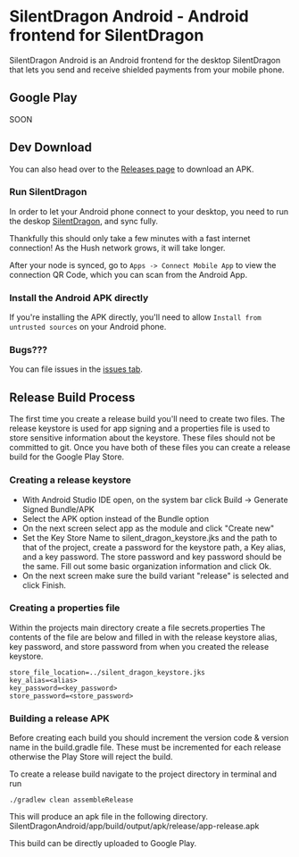 # SilentDragon Android - Android frontend for SilentDragon

SilentDragon Android is an Android frontend for the desktop SilentDragon that lets you send and receive shielded payments from your mobile phone.


## Google Play

SOON

## Dev Download

You can also head over to the [Releases page](https://github.com/MyHush/SilentDragonAndroid/releases) to download an APK.

### Run SilentDragon

In order to let your Android phone connect to your desktop, you need to run the deskop [SilentDragon](https://github.com/MyHush/SilentDragon), and sync fully.

Thankfully this should only take a few minutes with a fast internet connection! As the Hush network grows, it will take longer.

After your node is synced, go to `Apps -> Connect Mobile App` to view the connection QR Code, which you can scan from the Android App.

### Install the Android APK directly

If you're installing the APK directly, you'll need to allow `Install from untrusted sources` on your Android phone.

### Bugs???

You can file issues in the [issues tab](https://github.com/MyHush/SilentDragonAndroid/issues).

## Release Build Process

The first time you create a release build you'll need to create two files. The release keystore is used for app signing and a properties file is used to store sensitive information about the keystore. These files should not be committed to git. Once you have both of these files you can create a release build for the Google Play Store.

### Creating a release keystore
* With Android Studio IDE open, on the system bar click Build -> Generate Signed Bundle/APK
* Select the APK option instead of the Bundle option
* On the next screen select app as the module and click "Create new"
* Set the Key Store Name to silent_dragon_keystore.jks and the path to that of the project, create a password for the keystore path, a Key alias, and a key password. The store password and key password should be the same. Fill out some basic organization information and click Ok.
* On the next screen make sure the build variant "release" is selected and click Finish.

### Creating a properties file
Within the projects main directory create a file secrets.properties The contents of the file are below and filled in with the release keystore alias, key password, and store password from when you created the release keystore.

```
store_file_location=../silent_dragon_keystore.jks
key_alias=<alias>
key_password=<key_password>
store_password=<store_password>
```

### Building a release APK

Before creating each build you should increment the version code & version name in the build.gradle file. These must be incremented for each release otherwise the Play Store will reject the build.

To create a release build navigate to the project directory in terminal and run

`./gradlew clean assembleRelease`

This will produce an apk file in the following directory.
SilentDragonAndroid/app/build/output/apk/release/app-release.apk

This build can be directly uploaded to Google Play.

